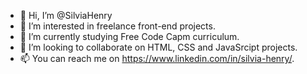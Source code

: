 - 👋 Hi, I’m @SilviaHenry
- 👀 I’m interested in freelance front-end projects.
- 🌱 I’m currently studying Free Code Capm curriculum.
- 💞️ I’m looking to collaborate on HTML, CSS and JavaSrcipt projects.
- 📫 You can reach me on https://www.linkedin.com/in/silvia-henry/.

<!---
SilviaHenry/SilviaHenry is a ✨ special ✨ repository because its `README.md` (this file) appears on your GitHub profile.
You can click the Preview link to take a look at your changes.
--->
